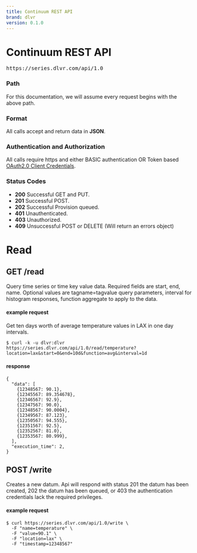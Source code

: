 ```yaml
---
title: Continuum REST API
brand: dlvr
version: 0.1.0
---
```


# Continuum REST API

<pre class="base">
https://series.dlvr.com/api/1.0
</pre>

### Path

For this documentation, we will assume every request begins with the above path.

### Format

All calls accept and return data in **JSON**.

### Authentication and Authorization

All calls require https and either BASIC authentication OR Token based [OAuth2.0 Client Credentials](https://tools.ietf.org/html/rfc6749#section-1.3.4).

### Status Codes

- **200** Successful GET and PUT.
- **201** Successful POST.
- **202** Successful Provision queued.
- **401** Unauthenticated.
- **403** Unauthorized.
- **409** Unsuccessful POST or DELETE (Will return an errors object)



# Read

## GET /read

Query time series or time key value data. Required fields are start, end, name. Optional values are tagname=tagvalue query parameters, interval for histogram responses, function aggregate to apply to the data.

#### example request
Get ten days worth of average temperature values in LAX in one day intervals.

    $ curl -k -u dlvr:dlvr https://series.dlvr.com/api/1.0/read/temperature?location=lax&start=0&end=10d&function=avg&interval=1d

#### response

    {
      "data": [
        {12348567: 90.1},
        {12345567: 89.354678},
        {12346567: 92.9},
        {12347567: 90.0},
        {12348567: 90.0004},
        {12349567: 87.123},
        {12350567: 94.555},
        {12351567: 92.5},
        {12352567: 81.0},
        {12353567: 80.999},
      ],
      "execution_time": 2,
    }



## POST /write

Creates a new datum. Api will respond with status 201 the datum has been created, 202 the datum has been queued, or 403 the authentication credentials lack the required privileges.

#### example request

    $ curl https://series.dlvr.com/api/1.0/write \
      -F "name=temperature" \
      -F "value=90.1" \
      -F "location=lax" \
      -F "timestamp=12348567"

